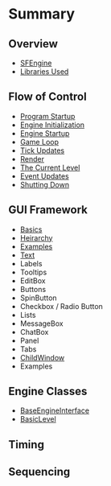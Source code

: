 # Summary

## Overview

* [SFEngine](README.md)
* [Libraries Used](libraries-used.md)

## Flow of Control

* [Program Startup](flow-of-control/program-execution.md)
* [Engine Initialization](flow-of-control/engine-initialization.md)
* [Engine Startup](flow-of-control/engine-startup.md)
* [Game Loop](flow-of-control/game-loop.md)
* [Tick Updates](flow-of-control/tick-updates.md)
* [Render](flow-of-control/render.md)
* [The Current Level](flow-of-control/the-current-level.md)
* [Event Updates](flow-of-control/event-updates.md)
* [Shutting Down](flow-of-control/shutting-down.md)

## GUI Framework

* [Basics](gui-framework/basics.md)
* [Heirarchy](gui-framework/heirarchy.md)
* [Examples](gui-framework/examples.md)
* [Text](gui-framework/text.md)
* Labels
* Tooltips
* EditBox
* Buttons
* SpinButton
* Checkbox / Radio Button
* Lists
* MessageBox
* ChatBox
* Panel
* Tabs
* [ChildWindow](gui-framework/childwindow.md)
* Examples

## Engine Classes

* [BaseEngineInterface](engine-classes/baseengineinterface.md)
* [BasicLevel](engine-classes/basiclevel.md)

## Timing

## Sequencing

